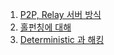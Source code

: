 1. [P2P, Relay 서버 방식](https://github.com/ckdqja135/Typescript-restful-starter/blob/master/mdfile/Go/2020-10-19/P2P%2C%20Relay%20%EC%84%9C%EB%B2%84%20%EB%B0%A9%EC%8B%9D.md)
2. [홀펀칭에 대해](https://github.com/ckdqja135/Typescript-restful-starter/blob/master/mdfile/Go/2020-10-19/%ED%99%80%ED%8E%80%EC%B9%AD%EC%97%90%20%EB%8C%80%ED%95%B4.md)
3. [Deterministic 과 해킹](https://github.com/ckdqja135/Typescript-restful-starter/blob/master/mdfile/Go/2020-10-19/Deterministic%20%EA%B3%BC%20%ED%95%B4%ED%82%B9.md)
